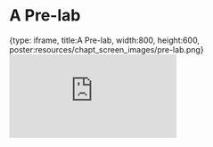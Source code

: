 # A Pre-lab
 
{type: iframe, title:A Pre-lab, width:800, height:600, poster:resources/chapt_screen_images/pre-lab.png}
![](https://jhudatascience.org/GDSCN_Book_swirl/pre-lab.html)
 

 
